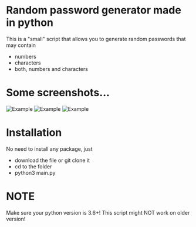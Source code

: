 # Random password generator made in python
This is a "small" script that allows you to generate random passwords that may contain
* numbers
* characters
* both, numbers and characters
# Some screenshots...
![Example](https://prnt.sc/uzdgag)
![Example](https://prnt.sc/uzdh4n)
![Example](https://prnt.sc/uzdhco)
# Installation
No need to install any package, just
* download the file or git clone it
* cd to the folder
* python3 main.py
# NOTE
Make sure your python version is 3.6+! This script might NOT work on older version!
